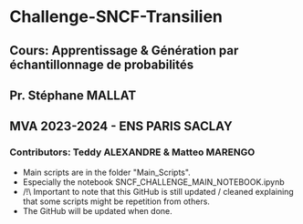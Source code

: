 # <b>Challenge-SNCF-Transilien</b>

## <b> Cours: Apprentissage & Génération par échantillonnage de probabilités </b>
## <b> Pr. Stéphane MALLAT </b>
## <b> MVA 2023-2024 - ENS PARIS SACLAY </b>

### <b> Contributors: Teddy ALEXANDRE & Matteo MARENGO </b>

- Main scripts are in the folder "Main_Scripts".
- Especially the notebook SNCF_CHALLENGE_MAIN_NOTEBOOK.ipynb
- /!\ Important to note that this GitHub is still updated / cleaned explaining that some scripts might be repetition from others.
- The GitHub will be updated when done.
